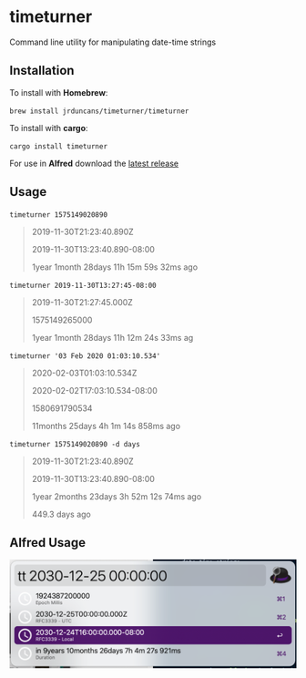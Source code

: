 # timeturner

Command line utility for manipulating date-time strings

## Installation

To install with **Homebrew**:

`brew install jrduncans/timeturner/timeturner`

To install with **cargo**:

`cargo install timeturner`

For use in **Alfred** download the [latest release](https://github.com/jrduncans/timeturner/releases/download/v1.8.0/timeturner.alfredworkflow)

## Usage

`timeturner 1575149020890`

> 2019-11-30T21:23:40.890Z
>
> 2019-11-30T13:23:40.890-08:00
>
> 1year 1month 28days 11h 15m 59s 32ms ago

`timeturner 2019-11-30T13:27:45-08:00`

> 2019-11-30T21:27:45.000Z
>
> 1575149265000
>
> 1year 1month 28days 11h 12m 24s 33ms ag

`timeturner '03 Feb 2020 01:03:10.534'`

> 2020-02-03T01:03:10.534Z
>
> 2020-02-02T17:03:10.534-08:00
>
> 1580691790534
>
> 11months 25days 4h 1m 14s 858ms ago

`timeturner 1575149020890 -d days`

> 2019-11-30T21:23:40.890Z
>
> 2019-11-30T13:23:40.890-08:00
>
> 1year 2months 23days 3h 52m 12s 74ms ago
>
> 449.3 days ago

## Alfred Usage

![Alfred Timeturner Screenhot](AlfredTimeturnerScreenshot.png "Alfred Timeturner Screenshot")
